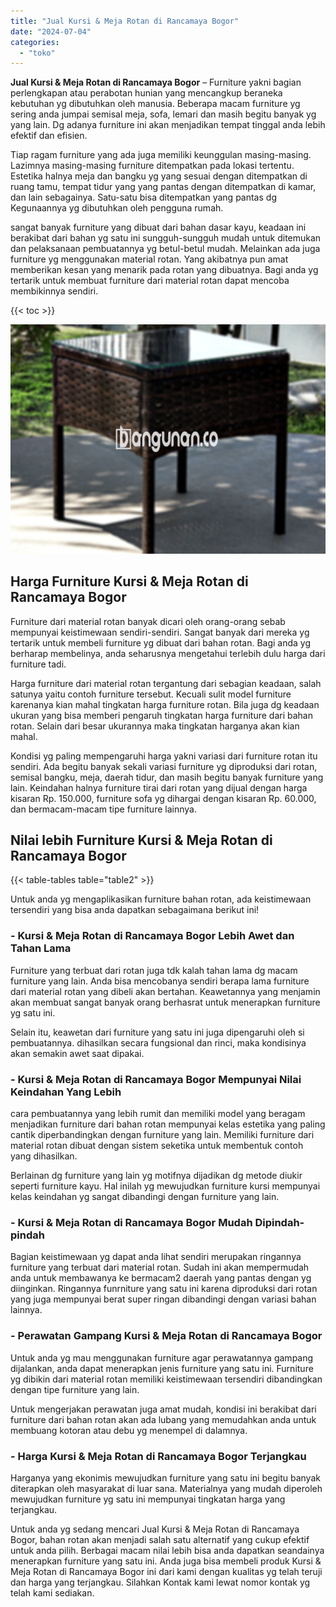 ```yaml
---
title: "Jual Kursi & Meja Rotan di Rancamaya Bogor"
date: "2024-07-04"
categories: 
  - "toko"
---
```


**Jual Kursi & Meja Rotan di Rancamaya Bogor** – Furniture yakni bagian perlengkapan atau perabotan hunian yang mencangkup beraneka kebutuhan yg dibutuhkan oleh manusia. Beberapa macam furniture yg sering anda jumpai semisal meja, sofa, lemari dan masih begitu banyak yg yang lain. Dg adanya furniture ini akan menjadikan tempat tinggal anda lebih efektif dan efisien.

Tiap ragam furniture yang ada juga memiliki keunggulan masing-masing. Lazimnya masing-masing furniture ditempatkan pada lokasi tertentu. Estetika halnya meja dan bangku yg yang sesuai dengan ditempatkan di ruang tamu, tempat tidur yang yang pantas dengan ditempatkan di kamar, dan lain sebagainya. Satu-satu bisa ditempatkan yang pantas dg Kegunaannya yg dibutuhkan oleh pengguna rumah.

sangat banyak furniture yang dibuat dari bahan dasar kayu, keadaan ini berakibat dari bahan yg satu ini sungguh-sungguh mudah untuk ditemukan dan pelaksanaan pembuatannya yg betul-betul mudah. Melainkan ada juga furniture yg menggunakan material rotan. Yang akibatnya pun amat memberikan kesan yang menarik pada rotan yang dibuatnya. Bagi anda yg tertarik untuk membuat furniture dari material rotan dapat mencoba membikinnya sendiri.

{{< toc >}}

![Jual Kursi & Meja Rotan di Rancamaya Bogor](/images/kursi-meja-rotan-murah04.png)

## Harga Furniture Kursi & Meja Rotan di Rancamaya Bogor

Furniture dari material rotan banyak dicari oleh orang-orang sebab mempunyai keistimewaan sendiri-sendiri. Sangat banyak dari mereka yg tertarik untuk membeli furniture yg dibuat dari bahan rotan. Bagi anda yg berharap membelinya, anda seharusnya mengetahui terlebih dulu harga dari furniture tadi.

Harga furniture dari material rotan tergantung dari sebagian keadaan, salah satunya yaitu contoh furniture tersebut. Kecuali sulit model furniture karenanya kian mahal tingkatan harga furniture rotan. Bila juga dg keadaan ukuran yang bisa memberi pengaruh tingkatan harga furniture dari bahan rotan. Selain dari besar ukurannya maka tingkatan harganya akan kian mahal.

Kondisi yg paling mempengaruhi harga yakni variasi dari furniture rotan itu sendiri. Ada begitu banyak sekali variasi furniture yg diproduksi dari rotan, semisal bangku, meja, daerah tidur, dan masih begitu banyak furniture yang lain. Keindahan halnya furniture tirai dari rotan yang dijual dengan harga kisaran Rp. 150.000, furniture sofa yg dihargai dengan kisaran Rp. 60.000, dan bermacam-macam tipe furniture lainnya.

## Nilai lebih Furniture Kursi & Meja Rotan di Rancamaya Bogor

{{< table-tables table="table2" >}}

Untuk anda yg mengaplikasikan furniture bahan rotan, ada keistimewaan tersendiri yang bisa anda dapatkan sebagaimana berikut ini!

### \- Kursi & Meja Rotan di Rancamaya Bogor Lebih Awet dan Tahan Lama

Furniture yang terbuat dari rotan juga tdk kalah tahan lama dg macam furniture yang lain. Anda bisa mencobanya sendiri berapa lama furniture dari material rotan yang dibeli akan bertahan. Keawetannya yang menjamin akan membuat sangat banyak orang berhasrat untuk menerapkan furniture yg satu ini.

Selain itu, keawetan dari furniture yang satu ini juga dipengaruhi oleh si pembuatannya. dihasilkan secara fungsional dan rinci, maka kondisinya akan semakin awet saat dipakai.

### \- Kursi & Meja Rotan di Rancamaya Bogor Mempunyai Nilai Keindahan Yang Lebih

cara pembuatannya yang lebih rumit dan memiliki model yang beragam menjadikan furniture dari bahan rotan mempunyai kelas estetika yang paling cantik diperbandingkan dengan furniture yang lain. Memiliki furniture dari material rotan dibuat dengan sistem seketika untuk membentuk contoh yang dihasilkan.

Berlainan dg furniture yang lain yg motifnya dijadikan dg metode diukir seperti furniture kayu. Hal inilah yg mewujudkan furniture kursi mempunyai kelas keindahan yg sangat dibandingi dengan furniture yang lain.

### \- Kursi & Meja Rotan di Rancamaya Bogor Mudah Dipindah-pindah

Bagian keistimewaan yg dapat anda lihat sendiri merupakan ringannya furniture yang terbuat dari material rotan. Sudah ini akan mempermudah anda untuk membawanya ke bermacam2 daerah yang pantas dengan yg diinginkan. Ringannya funrniture yang satu ini karena diproduksi dari rotan yang juga mempunyai berat super ringan dibandingi dengan variasi bahan lainnya.

### \- Perawatan Gampang Kursi & Meja Rotan di Rancamaya Bogor

Untuk anda yg mau menggunakan furniture agar perawatannya gampang dijalankan, anda dapat menerapkan jenis furniture yang satu ini. Furniture yg dibikin dari material rotan memiliki keistimewaan tersendiri dibandingkan dengan tipe furniture yang lain.

Untuk mengerjakan perawatan juga amat mudah, kondisi ini berakibat dari furniture dari bahan rotan akan ada lubang yang memudahkan anda untuk membuang kotoran atau debu yg menempel di dalamnya.

### \- Harga Kursi & Meja Rotan di Rancamaya Bogor Terjangkau

Harganya yang ekonimis mewujudkan furniture yang satu ini begitu banyak diterapkan oleh masyarakat di luar sana. Materialnya yang mudah diperoleh mewujudkan furniture yg satu ini mempunyai tingkatan harga yang terjangkau.

Untuk anda yg sedang mencari Jual Kursi & Meja Rotan di Rancamaya Bogor, bahan rotan akan menjadi salah satu alternatif yang cukup efektif untuk anda pilih. Berbagai macam nilai lebih bisa anda dapatkan seandainya menerapkan furniture yang satu ini. Anda juga bisa membeli produk Kursi & Meja Rotan di Rancamaya Bogor ini dari kami dengan kualitas yg telah teruji dan harga yang terjangkau. Silahkan Kontak kami lewat nomor kontak yg telah kami sediakan.
